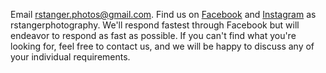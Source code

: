 Email [rstanger.photos@gmail.com](mailto:rstanger.photos@gmail.com).
Find us on [Facebook](https://www.facebook.com/RogerStangerPhotography) 
and [Instagram](https://www.instagram.com/rogerstangerphotography) as rstangerphotography.
We'll respond fastest through Facebook but will endeavor to respond as fast as possible.
If you can't find what you're looking for, feel free to contact us, and we will be happy to discuss any of your individual requirements.

